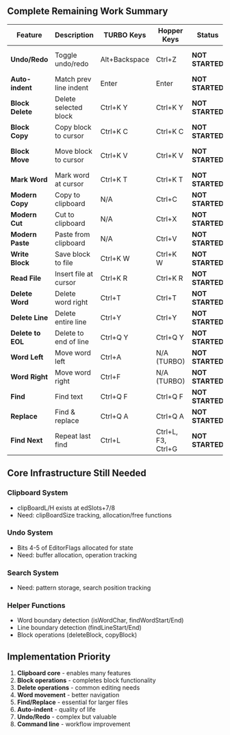 ## Complete Remaining Work Summary

| Feature | Description | TURBO Keys | Hopper Keys | Status | Missing Machinery |
|---------|-------------|------------|-------------|--------|-------------------|
| **Undo/Redo** | Toggle undo/redo | Alt+Backspace | Ctrl+Z | **NOT STARTED** | Undo buffer, state tracking, save/restore operations |
| **Auto-indent** | Match prev line indent | Enter | Enter | **NOT STARTED** | Scan previous line, count leading spaces |
| **Block Delete** | Delete selected block | Ctrl+K Y | Ctrl+K Y | **NOT STARTED** | deleteBlock() - move gap to consume block |
| **Block Copy** | Copy block to cursor | Ctrl+K C | Ctrl+K C | **NOT STARTED** | copyBlockToClipboard(), insertClipboard() |
| **Block Move** | Move block to cursor | Ctrl+K V | Ctrl+K V | **NOT STARTED** | copyBlockToClipboard() + deleteBlock() + insertClipboard() |
| **Mark Word** | Mark word at cursor | Ctrl+K T | Ctrl+K T | **NOT STARTED** | findWordBoundaries(), set block markers |
| **Modern Copy** | Copy to clipboard | N/A | Ctrl+C | **NOT STARTED** | copyBlockToClipboard() |
| **Modern Cut** | Cut to clipboard | N/A | Ctrl+X | **NOT STARTED** | copyBlockToClipboard() + deleteBlock() |
| **Modern Paste** | Paste from clipboard | N/A | Ctrl+V | **NOT STARTED** | insertClipboard() |
| **Write Block** | Save block to file | Ctrl+K W | Ctrl+K W | **NOT STARTED** | saveBlockToFile() - iterate block, write |
| **Read File** | Insert file at cursor | Ctrl+K R | Ctrl+K R | **NOT STARTED** | insertFileAtCursor() - read file, insert |
| **Delete Word** | Delete word right | Ctrl+T | Ctrl+T | **NOT STARTED** | findWordEnd(), delete to there |
| **Delete Line** | Delete entire line | Ctrl+Y | Ctrl+Y | **NOT STARTED** | findLineStart/End(), delete between |
| **Delete to EOL** | Delete to end of line | Ctrl+Q Y | Ctrl+Q Y | **NOT STARTED** | Delete from cursor to next \n |
| **Word Left** | Move word left | Ctrl+A | N/A (TURBO) | **NOT STARTED** | Skip spaces back, then non-spaces |
| **Word Right** | Move word right | Ctrl+F | N/A (TURBO) | **NOT STARTED** | Skip non-spaces, then spaces |
| **Find** | Find text | Ctrl+Q F | Ctrl+Q F | **NOT STARTED** | Pattern buffer, search algorithm |
| **Replace** | Find & replace | Ctrl+Q A | Ctrl+Q A | **NOT STARTED** | Find + prompt + replace logic |
| **Find Next** | Repeat last find | Ctrl+L | Ctrl+L, F3, Ctrl+G | **NOT STARTED** | Store pattern, continue from cursor |

## Core Infrastructure Still Needed

### Clipboard System
- clipBoardL/H exists at edSlots+7/8
- Need: clipBoardSize tracking, allocation/free functions

### Undo System  
- Bits 4-5 of EditorFlags allocated for state
- Need: buffer allocation, operation tracking

### Search System
- Need: pattern storage, search position tracking

### Helper Functions
- Word boundary detection (isWordChar, findWordStart/End)
- Line boundary detection (findLineStart/End)
- Block operations (deleteBlock, copyBlock)

## Implementation Priority
1. **Clipboard core** - enables many features
2. **Block operations** - completes block functionality
3. **Delete operations** - common editing needs
4. **Word movement** - better navigation
5. **Find/Replace** - essential for larger files
6. **Auto-indent** - quality of life
7. **Undo/Redo** - complex but valuable
8. **Command line** - workflow improvement
